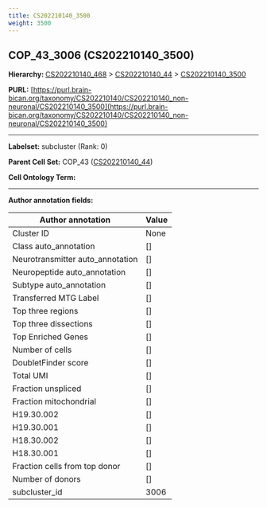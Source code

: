```yaml
---
title: CS202210140_3500
weight: 3500
---
```

## COP_43_3006 (CS202210140_3500)
<b>Hierarchy: </b>
[CS202210140_468](../CS202210140_468) >
[CS202210140_44](../CS202210140_44) >
[CS202210140_3500](../CS202210140_3500)

**PURL:** [https://purl.brain-bican.org/taxonomy/CS202210140/CS202210140_non-neuronal/CS202210140_3500](https://purl.brain-bican.org/taxonomy/CS202210140/CS202210140_non-neuronal/CS202210140_3500)

---


**Labelset:** subcluster (Rank: 0)

**Parent Cell Set:** COP_43 ([CS202210140_44](../CS202210140_44))



**Cell Ontology Term:** 

[MARKER GENES.]: #


---

[TRANSFERRED ANNOTATIONS.]: #


[AUTHOR ANNOTATION FIELDS.]: #


**Author annotation fields:**

| Author annotation | Value |
|-------------------|-------|
|Cluster ID|None|
|Class auto_annotation|[]|
|Neurotransmitter auto_annotation|[]|
|Neuropeptide auto_annotation|[]|
|Subtype auto_annotation|[]|
|Transferred MTG Label|[]|
|Top three regions|[]|
|Top three dissections|[]|
|Top Enriched Genes|[]|
|Number of cells|[]|
|DoubletFinder score|[]|
|Total UMI|[]|
|Fraction unspliced|[]|
|Fraction mitochondrial|[]|
|H19.30.002|[]|
|H19.30.001|[]|
|H18.30.002|[]|
|H18.30.001|[]|
|Fraction cells from top donor|[]|
|Number of donors|[]|
|subcluster_id|3006|
